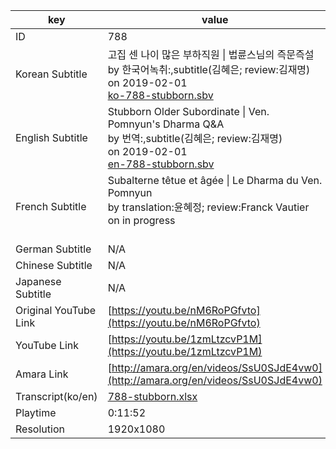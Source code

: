 |  key  |  value  |
|-------|---------|
| ID            | 788 |
| Korean Subtitle | 고집 센 나이 많은 부하직원 \| 법륜스님의 즉문즉설<br>by 한국어녹취:,subtitle(김혜은; review:김재명)<br>on 2019-02-01<br>[ko-788-stubborn.sbv](https://github.com/jungtosociety/dharma-qna/raw/master/sub/788/ko-788-stubborn.sbv)<br>|
| English Subtitle | Stubborn Older Subordinate \| Ven. Pomnyun's Dharma Q&A<br>by 번역:,subtitle(김혜은; review:김재명)<br>on 2019-02-01<br>[en-788-stubborn.sbv](https://github.com/jungtosociety/dharma-qna/raw/master/sub/788/en-788-stubborn.sbv)<br>|
| French Subtitle | Subalterne têtue et âgée \| Le Dharma du Ven. Pomnyun<br>by translation:윤혜정; review:Franck Vautier<br>on in progress<br><br>|
| German Subtitle | N/A |
| Chinese Subtitle | N/A |
| Japanese Subtitle | N/A |
| Original YouTube Link  | [https://youtu.be/nM6RoPGfvto](https://youtu.be/nM6RoPGfvto) |
| YouTube Link  | [https://youtu.be/1zmLtzcvP1M](https://youtu.be/1zmLtzcvP1M) |
| Amara Link    | [http://amara.org/en/videos/SsU0SJdE4vw0](http://amara.org/en/videos/SsU0SJdE4vw0) |
| Transcript(ko/en) | [788-stubborn.xlsx](https://github.com/jungtosociety/dharma-qna/raw/master/sub/788/788-stubborn.xlsx) |
| Playtime | 0:11:52 |
| Resolution | 1920x1080|
